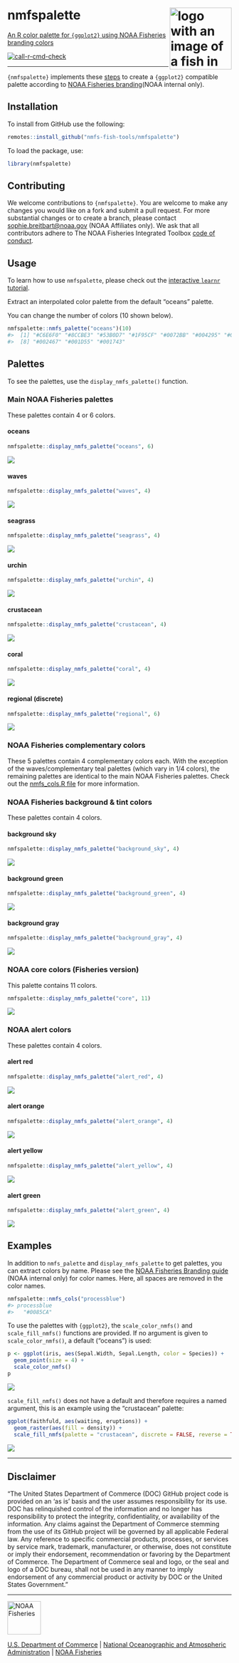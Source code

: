 
<!-- README.md is generated from README.Rmd. Please edit README.Rmd -->

# nmfspalette <a href={https:://nmfs-fish-tools.github.io/nmfspalette}><img src="man/figures/logo.png" align="right" width=139 height=139 alt="logo with an image of a fish in multiple palette colors" />

An R color palette for `{ggplot2}` using NOAA Fisheries branding colors

[![call-r-cmd-check](https://github.com/nmfs-fish-tools/nmfspalette/actions/workflows/call-r-cmd-check.yml/badge.svg)](https://github.com/nmfs-fish-tools/nmfspalette/actions/workflows/call-r-cmd-check.yml)

------------------------------------------------------------------------

`{nmfspalette}` implements these
[steps](https://drsimonj.svbtle.com/creating-corporate-colour-palettes-for-ggplot2)
to create a `{ggplot2}` compatible palette according to [NOAA Fisheries
branding](https://drive.google.com/drive/folders/1pcMRQHGdzX4NfsiDNTCYIBpRyP1-F57J)(NOAA
internal only).

## Installation

To install from GitHub use the following:

``` r
remotes::install_github("nmfs-fish-tools/nmfspalette")
```

To load the package, use:

``` r
library(nmfspalette)
```

## Contributing

We welcome contributions to `{nmfspalette}`. You are welcome to make any
changes you would like on a fork and submit a pull request. For more
substantial changes or to create a branch, please contact
<sophie.breitbart@noaa.gov> (NOAA Affiliates only). We ask that all
contributors adhere to The NOAA Fisheries Integrated Toolbox [code of
conduct](https://github.com/nmfs-fish-tools/Resources/blob/main/CONTRIBUTING.md).

## Usage

To learn how to use `nmfspalette`, please check out the [interactive
`learnr` tutorial](https://connect.fisheries.noaa.gov/colors/).

Extract an interpolated color palette from the default “oceans” palette.

You can change the number of colors (10 shown below).

``` r
nmfspalette::nmfs_palette("oceans")(10)
#>  [1] "#C6E6F0" "#8CCBE3" "#53B0D7" "#1F95CF" "#0072BB" "#004295" "#002B7B"
#>  [8] "#002467" "#001D55" "#001743"
```

## Palettes

To see the palettes, use the `display_nmfs_palette()` function.

### Main NOAA Fisheries palettes

These palettes contain 4 or 6 colors.

#### oceans

``` r
nmfspalette::display_nmfs_palette("oceans", 6)
```

![](man/figures/displ_oceans-1.png)<!-- -->

#### waves

``` r
nmfspalette::display_nmfs_palette("waves", 4)
```

![](man/figures/displ_waves-1.png)<!-- -->

#### seagrass

``` r
nmfspalette::display_nmfs_palette("seagrass", 4)
```

![](man/figures/displ_seagrass-1.png)<!-- -->

#### urchin

``` r
nmfspalette::display_nmfs_palette("urchin", 4)
```

![](man/figures/displ_urchin-1.png)<!-- -->

#### crustacean

``` r
nmfspalette::display_nmfs_palette("crustacean", 4)
```

![](man/figures/displ_crustacean-1.png)<!-- -->

#### coral

``` r
nmfspalette::display_nmfs_palette("coral", 4)
```

![](man/figures/displ_coral-1.png)<!-- -->

#### regional (discrete)

``` r
nmfspalette::display_nmfs_palette("regional", 6)
```

![](man/figures/displ_regional_web-1.png)<!-- -->

### NOAA Fisheries complementary colors

These 5 palettes contain 4 complementary colors each. With the exception
of the waves/complementary teal palettes (which vary in 1/4 colors), the
remaining palettes are identical to the main NOAA Fisheries palettes.
Check out the [nmfs_cols.R
file](https://github.com/nmfs-fish-tools/nmfspalette/blob/main/R/nmfs_cols.R)
for more information.

### NOAA Fisheries background & tint colors

These palettes contain 4 colors.

#### background sky

``` r
nmfspalette::display_nmfs_palette("background_sky", 4)
```

![](man/figures/displ_background_sky-1.png)<!-- -->

#### background green

``` r
nmfspalette::display_nmfs_palette("background_green", 4)
```

![](man/figures/displ_background_green-1.png)<!-- -->

#### background gray

``` r
nmfspalette::display_nmfs_palette("background_gray", 4)
```

![](man/figures/displ_background_gray-1.png)<!-- -->

### NOAA core colors (Fisheries version)

This palette contains 11 colors.

``` r
nmfspalette::display_nmfs_palette("core", 11)
```

![](man/figures/displ_core-1.png)<!-- -->

### NOAA alert colors

These palettes contain 4 colors.

#### alert red

``` r
nmfspalette::display_nmfs_palette("alert_red", 4)
```

![](man/figures/displ_alert_red-1.png)<!-- -->

#### alert orange

``` r
nmfspalette::display_nmfs_palette("alert_orange", 4)
```

![](man/figures/displ_alert_orange-1.png)<!-- -->

#### alert yellow

``` r
nmfspalette::display_nmfs_palette("alert_yellow", 4)
```

![](man/figures/displ_alert_yellow-1.png)<!-- -->

#### alert green

``` r
nmfspalette::display_nmfs_palette("alert_green", 4)
```

![](man/figures/displ_alert_green-1.png)<!-- -->

## Examples

In addition to `nmfs_palette` and `display_nmfs_palette` to get
palettes, you can extract colors by name. Please see the [NOAA Fisheries
Branding
guide](https://drive.google.com/drive/folders/1pcMRQHGdzX4NfsiDNTCYIBpRyP1-F57J)
(NOAA internal only) for color names. Here, all spaces are removed in
the color names.

``` r
nmfspalette::nmfs_cols("processblue")
#> processblue 
#>   "#0085CA"
```

To use the palettes with `{ggplot2}`, the `scale_color_nmfs()` and
`scale_fill_nmfs()` functions are provided. If no argument is given to
`scale_color_nmfs()`, a default (“oceans”) is used:

``` r
p <- ggplot(iris, aes(Sepal.Width, Sepal.Length, color = Species)) +
  geom_point(size = 4) +
  scale_color_nmfs()
p
```

![](man/figures/default_plot-1.png)<!-- -->

`scale_fill_nmfs()` does not have a default and therefore requires a
named argument, this is an example using the “crustacean” palette:

``` r
ggplot(faithfuld, aes(waiting, eruptions)) +
  geom_raster(aes(fill = density)) +
  scale_fill_nmfs(palette = "crustacean", discrete = FALSE, reverse = TRUE)
```

![](man/figures/scale_fill_example-1.png)<!-- -->

------------------------------------------------------------------------

## Disclaimer

“The United States Department of Commerce (DOC) GitHub project code is
provided on an ‘as is’ basis and the user assumes responsibility for its
use. DOC has relinquished control of the information and no longer has
responsibility to protect the integrity, confidentiality, or
availability of the information. Any claims against the Department of
Commerce stemming from the use of its GitHub project will be governed by
all applicable Federal law. Any reference to specific commercial
products, processes, or services by service mark, trademark,
manufacturer, or otherwise, does not constitute or imply their
endorsement, recommendation or favoring by the Department of Commerce.
The Department of Commerce seal and logo, or the seal and logo of a DOC
bureau, shall not be used in any manner to imply endorsement of any
commercial product or activity by DOC or the United States Government.”

------------------------------------------------------------------------

<a href="https://www.fisheries.noaa.gov/"><img src="man/figures/noaa-fisheries-rgb-2line-horizontal-small.png" height=75 alt="NOAA Fisheries" />

[U.S. Department of Commerce](https://www.commerce.gov/) \| [National
Oceanographic and Atmospheric Administration](https://www.noaa.gov) \|
[NOAA Fisheries](https://www.fisheries.noaa.gov/)
